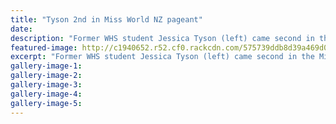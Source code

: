 ```yaml
---
title: "Tyson 2nd in Miss World NZ pageant"
date: 
description: "Former WHS student Jessica Tyson (left) came second in the Miss World NZ pageant on Saturday night."
featured-image: http://c1940652.r52.cf0.rackcdn.com/575739ddb8d39a469d0026a6/Miss-World-NZ-2016-Jess-Tyson-2nd.jpg
excerpt: "Former WHS student Jessica Tyson (left) came second in the Miss World NZ pageant on Saturday night.  Miss Tyson, who works for TVNZ as a journalist and won the Miss Teen World Supermodel and Miss Teen South Pacific contests, represented East Auckland. The new Miss World NZ is Karla de Beer."
gallery-image-1: 
gallery-image-2: 
gallery-image-3: 
gallery-image-4: 
gallery-image-5: 
---
```

